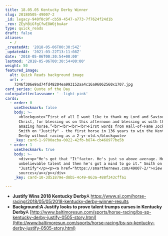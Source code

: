 ```yaml
---
title: 18.05.05 Kentucky Derby Winner
slug: 20180505-49007-2
_id: legacy-940f0c9f-cb59-4547-a773-7f7624f24d1b
_rev: ZEyhBiGfgCfwE8WOjbuAar
type: quick_reads
draft: false
aliases:
  - /
_createdAt: '2018-05-06T00:30:54Z'
_updatedAt: '2021-03-22T13:11:08Z'
date: '2018-05-06T00:30:54+00:00'
lastmod: '2018-05-06T00:30:54+00:00'
weight: 50
featured_image:
  alt: Quick Reads background image
  url: >-
    7346f306e9ad74fd48204ea993152aa4c16a96062560x1707.jpg
card_series: Quote of the Day
colorpaletteclassname: '--light-pink'
cards:
  - order: 0
    useCheckmark: false
    body: >-
      <blockquote>“First of all I want like to thank my Lord and Savior, Jesus
      Christ, for blessing us on this afternoon and blessing us with this
      amazing horse.”<br><br><br><br>First words from Hall-of-Fame Jockey Mike
      Smith on "Justify" - the first horse in 136 years to win the Kentucky
      Derby without racing as a 2-yr-old.</blockquote>
    _key: card-1-9700acba-0022-42fb-b874-cb468977be5b
  - order: 1
    useCheckmark: true
    body: >-
      <div><p>"He's got that "It"factor. He's just so above average. He's got
      unbelievable talent and then he's got a mind to go it." Smith on
      "Justify"</p><p><a href="https://smarthernews.com/49007-2/">view
      sources</a></p></div>
    _key: card-10-3d51879e-d8b5-4c49-863a-488f343cffa1

---
```

* **Justify Wins 2018 Kentucky Derby**A https://www.si.com/horse-racing/2018/05/05/2018-kentucky-derby-winner-results
* **Background:A Justify looks to prove talent trumps curses in Kentucky Derby**A [http://www.baltimoresun.com/sports/horse-racing/bs-sp-kentucky-derby-justify-0505-story.html](http://www.baltimoresun.com/sports/horse-racing/bs-sp-kentucky-derby-justify-0505-story.html)